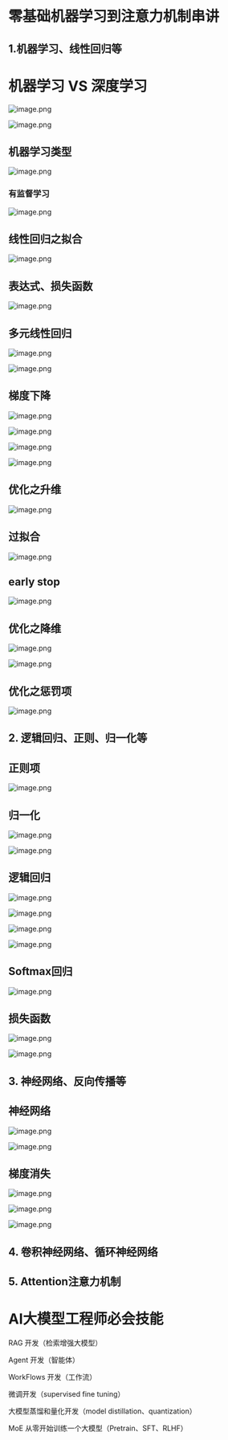 # 零基础机器学习到注意力机制串讲

## 1.机器学习、线性回归等

# 机器学习 VS 深度学习

![image.png](https://fynotefile.oss-cn-zhangjiakou.aliyuncs.com/fynote/fyfile/58551/1751007368079/91b5eeb750c6437d8c5662d1b30d3732.png)

![image.png](https://fynotefile.oss-cn-zhangjiakou.aliyuncs.com/fynote/fyfile/58551/1751007368079/762101ded2c44b71aff3bf703388c3ad.png)

## 机器学习类型

![image.png](https://fynotefile.oss-cn-zhangjiakou.aliyuncs.com/fynote/fyfile/58551/1751007368079/764303ca31744a1a98dcffd6070a17f6.png)

### 有监督学习

![image.png](https://fynotefile.oss-cn-zhangjiakou.aliyuncs.com/fynote/fyfile/58551/1751007368079/a57ac2c25f1a4adc88b4955f8bb5f94d.png)

## 线性回归之拟合

![image.png](https://fynotefile.oss-cn-zhangjiakou.aliyuncs.com/fynote/fyfile/58551/1751007368079/60a73a9b53c7459f9e6e1ad149d55d9b.png)

## 表达式、损失函数

![image.png](https://fynotefile.oss-cn-zhangjiakou.aliyuncs.com/fynote/fyfile/58551/1751007368079/d301902a84344bad8a16e042464c00e6.png)

## 多元线性回归

![image.png](https://fynotefile.oss-cn-zhangjiakou.aliyuncs.com/fynote/fyfile/58551/1751007368079/170a3d79b78340cc85c23a90ad6df7ca.png)

![image.png](https://fynotefile.oss-cn-zhangjiakou.aliyuncs.com/fynote/fyfile/58551/1751007368079/d9b0a815023e4979991a15908ef53395.png)

## 梯度下降

![image.png](https://fynotefile.oss-cn-zhangjiakou.aliyuncs.com/fynote/fyfile/58551/1751007368079/bfbfd1cf1acc48159648be18cbfff240.png)

![image.png](https://fynotefile.oss-cn-zhangjiakou.aliyuncs.com/fynote/fyfile/58551/1751007368079/48468b54dfb2477f8660405d98553cf8.png)

![image.png](https://fynotefile.oss-cn-zhangjiakou.aliyuncs.com/fynote/fyfile/58551/1751007368079/019992cebed04d0ebf1065089a30c016.png)

![image.png](https://fynotefile.oss-cn-zhangjiakou.aliyuncs.com/fynote/fyfile/58551/1751007368079/13db92dab41f47068a5ce3ec0ec9a0ee.png)

## 优化之升维

![image.png](https://fynotefile.oss-cn-zhangjiakou.aliyuncs.com/fynote/fyfile/58551/1751007368079/508fe7acbfe84ca498fea7ee1a7455b9.png)

## 过拟合

![image.png](https://fynotefile.oss-cn-zhangjiakou.aliyuncs.com/fynote/fyfile/58551/1751007368079/dabf932d5e944d20b98cd0e4569ec30f.png)

## early stop

![image.png](https://fynotefile.oss-cn-zhangjiakou.aliyuncs.com/fynote/fyfile/58551/1751007368079/e06a45547f8749c1b7cbb7c3b21b7887.png)

## 优化之降维

![image.png](https://fynotefile.oss-cn-zhangjiakou.aliyuncs.com/fynote/fyfile/58551/1751007368079/cbeda505e28e46f193be69ecf0c0451f.png)

![image.png](https://fynotefile.oss-cn-zhangjiakou.aliyuncs.com/fynote/fyfile/58551/1751007368079/a662178671be4fb3876362519034159c.png)

## 优化之惩罚项

![image.png](https://fynotefile.oss-cn-zhangjiakou.aliyuncs.com/fynote/fyfile/58551/1751007368079/21692ab542254b3eb91aee36058bffa3.png)

## **2. 逻辑回归、正则、归一化等**

## 正则项

![image.png](https://fynotefile.oss-cn-zhangjiakou.aliyuncs.com/fynote/fyfile/58551/1751007368079/646d50801d7349b19e092a7ae7523de9.png)

## 归一化

![image.png](https://fynotefile.oss-cn-zhangjiakou.aliyuncs.com/fynote/fyfile/58551/1751007368079/b3ebc7dc65404ae2aa1db525fbd6e3c8.png)

![image.png](https://fynotefile.oss-cn-zhangjiakou.aliyuncs.com/fynote/fyfile/58551/1751007368079/f7c493c15f674eb898da4b05a0a53e27.png)

## 逻辑回归

![image.png](https://fynotefile.oss-cn-zhangjiakou.aliyuncs.com/fynote/fyfile/58551/1751007368079/f336fc40fd034727ada43732d40c4046.png)

![image.png](https://fynotefile.oss-cn-zhangjiakou.aliyuncs.com/fynote/fyfile/58551/1751007368079/945a416c5faa411f9fa6525c1e758bcb.png)

![image.png](https://fynotefile.oss-cn-zhangjiakou.aliyuncs.com/fynote/fyfile/58551/1751007368079/4ec57f04cd2a437ebe5c9a420e217679.png)

![image.png](https://fynotefile.oss-cn-zhangjiakou.aliyuncs.com/fynote/fyfile/58551/1751007368079/68503917efec4cb2b7c63d9a56b7b958.png)

## Softmax回归

![image.png](https://fynotefile.oss-cn-zhangjiakou.aliyuncs.com/fynote/fyfile/58551/1751007368079/614aafeb89d14ec7a46c24d5ee7cd3cf.png)

## 损失函数

![image.png](https://fynotefile.oss-cn-zhangjiakou.aliyuncs.com/fynote/fyfile/58551/1751007368079/9c32af28bc18401cb62854c733521b1b.png)

![image.png](https://fynotefile.oss-cn-zhangjiakou.aliyuncs.com/fynote/fyfile/58551/1751007368079/78f3afbfb7ce40a7bec7a10a253f5582.png)

## **3. 神经网络、反向传播等**

## 神经网络

![image.png](https://fynotefile.oss-cn-zhangjiakou.aliyuncs.com/fynote/fyfile/58551/1751007368079/68b8092c81bd42b08085aa87ad9c2380.png)

![image.png](https://fynotefile.oss-cn-zhangjiakou.aliyuncs.com/fynote/fyfile/58551/1751007368079/2481877cb50a4dd984649bd036599f77.png)

## 梯度消失

![image.png](https://fynotefile.oss-cn-zhangjiakou.aliyuncs.com/fynote/fyfile/58551/1751007368079/04874b7cc86744be952ac6aa232c37b7.png)

![image.png](https://fynotefile.oss-cn-zhangjiakou.aliyuncs.com/fynote/fyfile/58551/1751007368079/735e45205e434d3093befc0078622846.png)

![image.png](https://fynotefile.oss-cn-zhangjiakou.aliyuncs.com/fynote/fyfile/58551/1751007368079/4173480aded8471f91cfc99d64d65bea.png)

## **4. 卷积神经网络、循环神经网络**

## **5. Attention注意力机制**

# AI大模型工程师必会技能

RAG 开发（检索增强大模型）

Agent 开发（智能体）

WorkFlows 开发（工作流）

微调开发（supervised fine tuning）

大模型蒸馏和量化开发（model distillation、quantization）

MoE 从零开始训练一个大模型（Pretrain、SFT、RLHF）
